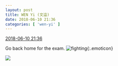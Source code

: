 ```yaml
---
layout: post
title: WEN Yi (文溢)
date: 2018-06-10 21:36
categories: [ 'wen-yi' ]
---
```


<div class="weibo-info">
  <a href="https://weibo.com/6507106244/GkL85A8Y7">2018-06-10 21:36</a>
</div>

Go back home for the exam. ![fighting](https://img.t.sinajs.cn/t4/appstyle/expression/ext/normal/9f/2018new_jiayou_org.png){:.emoticon}

<!-- more -->

<a href="http://wx2.sinaimg.cn/mw690/0076n9Awgy1fs6etyf02mj30u01401kx.jpg">
  <img class="weibo-pic-preview" src="http://wx2.sinaimg.cn/orj360/0076n9Awgy1fs6etyf02mj30u01401kx.jpg" />
</a>
